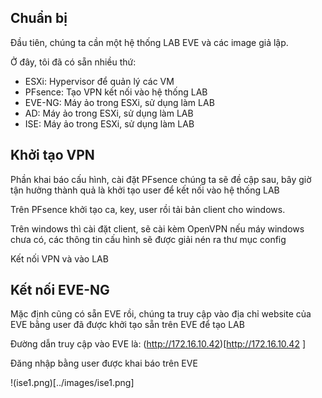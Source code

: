 ﻿## Chuẩn bị

Đầu tiên, chúng ta cần một hệ thống LAB EVE và các image giả lập.

Ở đây, tôi đã có sẵn nhiều thứ:

- ESXi: Hypervisor để quản lý các VM
- PFsence: Tạo VPN kết nối vào hệ thống LAB
- EVE-NG: Máy ảo trong ESXi, sử dụng làm LAB
- AD: Máy ảo trong ESXi, sử dụng làm LAB
- ISE: Máy ảo trong ESXi, sử dụng làm LAB

## Khởi tạo VPN

Phần khai báo cấu hình, cài đặt PFsence chúng ta sẽ đề cập sau, bây giờ tận hưởng thành quả là khởi tạo user để kết nối vào hệ thống LAB

Trên PFsence khởi tạo ca, key, user rồi tải bản client cho windows.

Trên windows thì cài đặt client, sẽ cài kèm OpenVPN nếu máy windows chưa có, các thông tin cấu hình sẽ được giải nén ra thư mục config

Kết nối VPN và vào LAB

## Kết nối EVE-NG

Mặc định cũng có sẵn EVE rồi, chúng ta truy cập vào địa chỉ website của EVE bằng user đã được khởi tạo sẵn trên EVE để tạo LAB

Đường dẫn truy cập vào EVE là: (http://172.16.10.42)[http://172.16.10.42 ]

Đăng nhập bằng user được khai báo trên EVE

!(ise1.png)[../images/ise1.png]






















